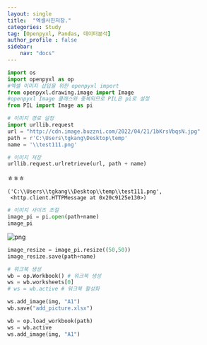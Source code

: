```yaml
---
layout: single
title:  "엑셀사진저장."
categories: Study
tag: [Openpyxl, Pandas, 데이터분석]
author_profile : false
sidebar:
    nav: "docs" 
---
```





```python
import os
import openpyxl as op
#엑셀 이미지 삽입을 위한 openpyxl import
from openpyxl.drawing.image import Image
#openpyxl Image 클래스와 중복되므로 PIL은 pi로 설정
from PIL import Image as pi
```


```python
# 이미지 경로 설정
import urllib.request
url = "http://cdn.image.buzzni.com/2022/04/21/1bKrsVbqsN.jpg"
path = r'C:\Users\tgkang\Desktop\temp'
name = '\\test111.png'
```


```python
# 이미지 저장
urllib.request.urlretrieve(url, path + name)
```

ㅎㅎㅎ


    ('C:\\Users\\tgkang\\Desktop\\temp\\test111.png',
     <http.client.HTTPMessage at 0x20c9125e130>)




```python
# 이미지 사이즈 조절
image_pi = pi.open(path+name)
image_pi
```




![png](output_3_0.png)
​    




```python
image_resize = image_pi.resize((50,50))
image_resize.save(path+name)
```


```python
# 워크북 생성
wb = op.Workbook() # 워크북 생성
ws = wb.worksheets[0]
# ws = wb.active # 워크북 활성화

ws.add_image(img, "A1")
wb.save("add_picture.xlsx")
```


```python
wb = op.load_workbook(path)
ws = wb.active
ws.add_image(img, "A1")
```


```python

```

